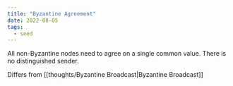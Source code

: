```yaml
---
title: "Byzantine Agreement"
date: 2022-08-05
tags:
  - seed
---
```


All non-Byzantine nodes need to agree on a single common value. There is no distinguished sender.

Differs from [[thoughts/Byzantine Broadcast|Byzantine Broadcast]]
